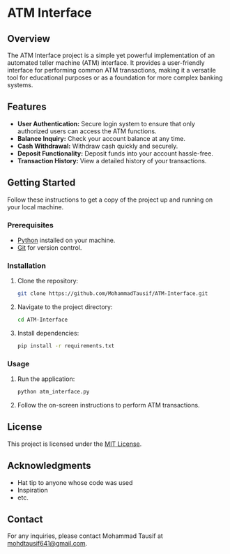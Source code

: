 # ATM Interface

## Overview

The ATM Interface project is a simple yet powerful implementation of an automated teller machine (ATM) interface. It provides a user-friendly interface for performing common ATM transactions, making it a versatile tool for educational purposes or as a foundation for more complex banking systems.

## Features

- **User Authentication:** Secure login system to ensure that only authorized users can access the ATM functions.
- **Balance Inquiry:** Check your account balance at any time.
- **Cash Withdrawal:** Withdraw cash quickly and securely.
- **Deposit Functionality:** Deposit funds into your account hassle-free.
- **Transaction History:** View a detailed history of your transactions.

## Getting Started

Follow these instructions to get a copy of the project up and running on your local machine.

### Prerequisites

- [Python](https://www.python.org/) installed on your machine.
- [Git](https://git-scm.com/) for version control.

### Installation

1. Clone the repository:

    ```bash
    git clone https://github.com/MohammadTausif/ATM-Interface.git
    ```

2. Navigate to the project directory:

    ```bash
    cd ATM-Interface
    ```

3. Install dependencies:

    ```bash
    pip install -r requirements.txt
    ```

### Usage

1. Run the application:

    ```bash
    python atm_interface.py
    ```

2. Follow the on-screen instructions to perform ATM transactions.

## License

This project is licensed under the [MIT License](LICENSE).

## Acknowledgments

- Hat tip to anyone whose code was used
- Inspiration
- etc.

## Contact

For any inquiries, please contact Mohammad Tausif at [mohdtausif641@gmail.com](mailto:mohdtausif641@gmail.com).


